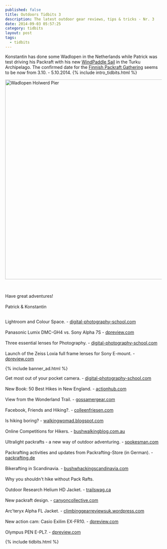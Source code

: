 ```yaml
---
published: false
title: Outdoors Tidbits 3
description: The latest outdoor gear reviews, tips & tricks - Nr. 3
date: 2014-09-03 05:57:25
category: tidbits
layout: post
tags:
  - tidbits
---
```

Konstantin has done some Wadlopen in the Netherlands while Patrick was test driving his Packraft with his new [WindPaddle Sail](http://hikeventures.com/windpaddle-sails-for-packrafting/) in the Turku Archipelago. The confirmed date for the [Finnish Packraft Gathering](http://korpijaakko.com/2014/08/27/the-first-finnish-packrafting-gathering/) seems to be now from 3.10. - 5.10.2014. {% include intro_tidbits.html %}

<a href="https://www.flickr.com/photos/90204224@N07/15123904922"><img src="https://farm6.staticflickr.com/5564/15123904922_e61eef3830_o.jpg" width="640" height="640" alt="Wadlopen Holwerd Pier"></a>
<!--more--><br>

Have great adventures!<br><br>
Patrick & Konstantin<br><br>

Lightroom and Colour Space. - [digital-photography-school.com](http://digital-photography-school.com/everything-need-know-lightroom-colour-space/)
<br><br>Panasonic Lumix DMC-GH4 vs. Sony Alpha 7S - [dpreview.com](http://www.dpreview.com/previews/panasonic-dmc-gh4-sony-alpha-7s)
<br><br>Three essential lenses for Photography. - [digital-photography-school.com](http://digital-photography-school.com/which-three-lenses-do-you-need-for-photography/)
<br><br>
Launch of the Zeiss Loxia full frame lenses for Sony E-mount. - [dpreview.com](http://www.dpreview.com/articles/2384804202/zeiss-launches-loxia-full-frame-lenses-for-sony-e-mount)

{% include banner_ad.html %}

Get most out of your pocket camera. - [digital-photography-school.com](http://digital-photography-school.com/how-to-get-the-most-out-of-your-pocket-camera/)
<br><br>
New Book: 50 Best Hikes in New England. - [actionhub.com](http://www.actionhub.com/stories/2014/09/02/50-best-hikes-new-england-wachusett-massachusetts/)
<br><br>View from the Wonderland Trail. - [gossamergear.com](http://gossamergear.com/wp/tips/art-bail)
<br><br>Facebook, Friends and Hiking?. - [colleenfriesen.com](http://www.colleenfriesen.com/2014/09/01/facebook-friends-and-finding-your-way/)
<br><br>Is hiking boring? - [walkingwomad.blogspot.com](http://walkingwomad.blogspot.com/2014/09/hiking-really-hell-yes.html)
<br><br>Online Competitions for Hikers. - [bushwalkingblog.com.au](http://www.bushwalkingblog.com.au/win-stuff-online-competitions-hikers-september-2014/)
<br><br>
Ultralight packrafts - a new way of outdoor adventuring. - [spokesman.com](http://www.spokesman.com/stories/2014/aug/24/ultralight-packrafts-make-way-for-new-genre-of/)
<br><br>  Packrafting activities and updates from Packrafting-Store (in German). - [packrafting.de](http://www.packrafting.de/2014/09/endspurt-zum-saisonende-oder-mit.html)
<br><br>Bikerafting in Scandinavia. - [bushwhackingscandinavia.com](http://bushwhackingscandinavia.com/2014/08/31/barely-legal-bikerafting/)
<br><br>Why you shouldn't hike without Pack Rafts.
<br><br>
Outdoor Research Helium HD Jacket. - [trailswag.ca](http://trailswag.ca/blog/2014/9/2/gear-review-outdoor-research-helium-hd-jacket)
<br><br>New packraft design. - [canyoncollective.com](http://canyoncollective.com/threads/review-of-new-packraft-design.19769/)
<br><br>Arc’teryx Alpha FL Jacket. - [climbinggearreviewsuk.wordpress.com](http://climbinggearreviewsuk.wordpress.com/2014/09/01/arcteryx-alpha-fl-jacket-climbing-gear-review)
<br><br>New action cam: Casio Exilim EX-FR10. - [dpreview.com](http://www.dpreview.com/articles/7510886565/casio-develops-exilim-ex-fr10-two-part-actioncam-with-wireless-monitor)
<br><br>Olympus PEN E-PL7. - [dpreview.com](http://www.dpreview.com/articles/9672899175/self-portrait-olympus-pen-e-pl7-first-impressions-review)

{% include tidbits.html %}
